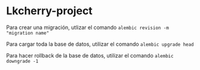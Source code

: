 # Lkcherry-project


Para crear una migración, utlizar el comando `alembic revision -m "migration name"`

Para cargar toda la base de datos, utilizar el comando `alembic upgrade head`

Para hacer rollback de la base de datos, utilizar el comando `alembic downgrade -1`
